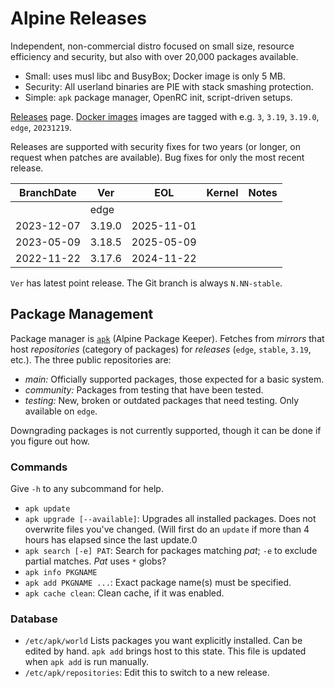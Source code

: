 Alpine Releases
===============

Independent, non-commercial distro focused on small size, resource
efficiency and security, but also with over 20,000 packages available.
- Small: uses musl libc and BusyBox; Docker image is only 5 MB.
- Security: All userland binaries are PIE with stack smashing protection.
- Simple: `apk` package manager, OpenRC init, script-driven setups.

[Releases][rel] page. [Docker images][docker] images are tagged with
e.g. `3`, `3.19`, `3.19.0`, `edge`, `20231219`.

Releases are supported with security fixes for two years (or longer, on
request when patches are available). Bug fixes for only the most recent
release.

| BranchDate | Ver     | EOL        | Kernel | Notes
| -----------|---------|------------|--------|---------------
|            | edge    |            |        |
| 2023-12-07 | 3.19.0  | 2025-11-01 |        |
| 2023-05-09 | 3.18.5  | 2025-05-09 |        |
| 2022-11-22 | 3.17.6  | 2024-11-22 |        |

`Ver` has latest point release. The Git branch is always `N.NN-stable`.


Package Management
------------------

Package manager is [`apk`][] (Alpine Package Keeper). Fetches from
_mirrors_ that host _repositories_ (category of packages) for _releases_
(`edge`, `stable`, `3.19`, etc.). The three public repositories are:
- _main:_ Officially supported packages, those expected for a basic system.
- _community:_ Packages from testing that have been tested.
- _testing:_ New, broken or outdated packages that need testing. Only
  available on `edge`.

Downgrading packages is not currently supported, though it can be done
if you figure out how.

### Commands

Give `-h` to any subcommand for help.

- `apk update`
- `apk upgrade [--available]`: Upgrades all installed packages. Does not
  overwrite files you've changed. (Will first do an `update` if more than 4
  hours has elapsed since the last update.0
- `apk search [-e] PAT`: Search for packages matching _pat_; `-e` to
  exclude partial matches. _Pat_ uses `*` globs?
- `apk info PKGNAME`
- `apk add PKGNAME ...`: Exact package name(s) must be specified.
- `apk cache clean`: Clean cache, if it was enabled.

### Database

- `/etc/apk/world` Lists packages you want explicitly installed. Can be
  edited by hand. `apk add` brings host to this state. This file is
  updated when `apk add` is run manually.
- `/etc/apk/repositories`: Edit this to switch to a new release.



<!-------------------------------------------------------------------->
[rel]: https://alpinelinux.org/releases/
[docker]: https://hub.docker.com/_/alpine/

[`apk`]: https://docs.alpinelinux.org/user-handbook/0.1a/Working/apk.html
